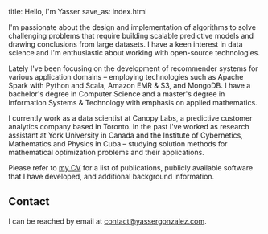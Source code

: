title: Hello, I'm Yasser
save_as: index.html

I'm passionate about the design and implementation of algorithms to
solve challenging problems that require building scalable predictive
models and drawing conclusions from large datasets. I have a keen
interest in data science and I'm enthusiastic about working with
open-source technologies.

Lately I've been focusing on the development of recommender systems
for various application domains &ndash; employing technologies such as
Apache Spark with Python and Scala, Amazon EMR & S3, and MongoDB.
I have a bachelor's degree in Computer Science and a master's degree
in Information Systems & Technology with emphasis on applied mathematics.

I currently work as a data scientist at Canopy Labs, a predictive
customer analytics company based in Toronto. In the past I've worked
as research assistant at York University in Canada and the Institute
of Cybernetics, Mathematics and Physics in Cuba &ndash; studying
solution methods for mathematical optimization problems and their
applications.

Please refer to [my CV](cv/) for a list of publications, publicly
available software that I have developed, and additional background
information.

## Contact

I can be reached by email at <contact@yassergonzalez.com>.
